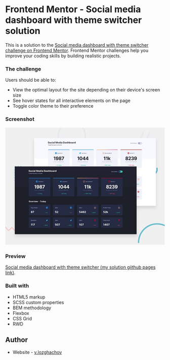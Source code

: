 # Frontend Mentor - Social media dashboard with theme switcher solution

This is a solution to the
[Social media dashboard with theme switcher challenge on Frontend Mentor](https://www.frontendmentor.io/challenges/social-media-dashboard-with-theme-switcher-6oY8ozp_H).
Frontend Mentor challenges help you improve your coding skills by building realistic projects.

### The challenge

Users should be able to:

- View the optimal layout for the site depending on their device's screen size
- See hover states for all interactive elements on the page
- Toggle color theme to their preference

### Screenshot

![](./design/desktop-preview.jpg)

### Preview
[Social media dashboard with theme switcher (my solution giithub pages link)](https://valerii-frontend.github.io/dashboardToogle).

### Built with

- HTML5 markup
- SCSS custom properties
- BEM methodology
- Flexbox
- CSS Grid
- RWD

## Author

- Website - [v.lozghachov](https://www.linkedin.com/in/valerii-lozghachov-91aa101b9/)
